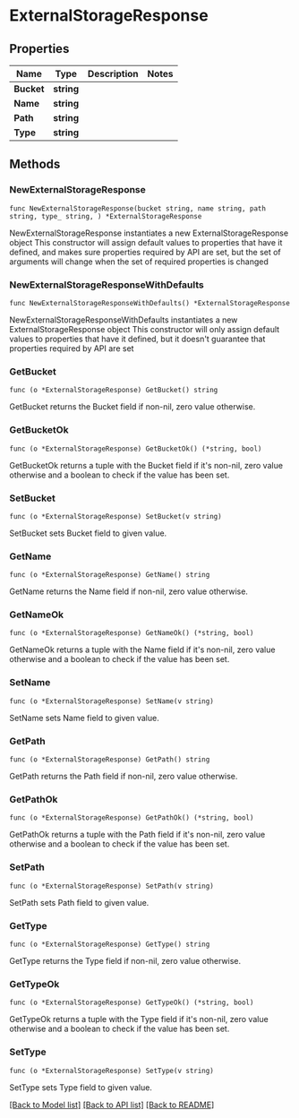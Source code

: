 # ExternalStorageResponse

## Properties

Name | Type | Description | Notes
------------ | ------------- | ------------- | -------------
**Bucket** | **string** |  | 
**Name** | **string** |  | 
**Path** | **string** |  | 
**Type** | **string** |  | 

## Methods

### NewExternalStorageResponse

`func NewExternalStorageResponse(bucket string, name string, path string, type_ string, ) *ExternalStorageResponse`

NewExternalStorageResponse instantiates a new ExternalStorageResponse object
This constructor will assign default values to properties that have it defined,
and makes sure properties required by API are set, but the set of arguments
will change when the set of required properties is changed

### NewExternalStorageResponseWithDefaults

`func NewExternalStorageResponseWithDefaults() *ExternalStorageResponse`

NewExternalStorageResponseWithDefaults instantiates a new ExternalStorageResponse object
This constructor will only assign default values to properties that have it defined,
but it doesn't guarantee that properties required by API are set

### GetBucket

`func (o *ExternalStorageResponse) GetBucket() string`

GetBucket returns the Bucket field if non-nil, zero value otherwise.

### GetBucketOk

`func (o *ExternalStorageResponse) GetBucketOk() (*string, bool)`

GetBucketOk returns a tuple with the Bucket field if it's non-nil, zero value otherwise
and a boolean to check if the value has been set.

### SetBucket

`func (o *ExternalStorageResponse) SetBucket(v string)`

SetBucket sets Bucket field to given value.


### GetName

`func (o *ExternalStorageResponse) GetName() string`

GetName returns the Name field if non-nil, zero value otherwise.

### GetNameOk

`func (o *ExternalStorageResponse) GetNameOk() (*string, bool)`

GetNameOk returns a tuple with the Name field if it's non-nil, zero value otherwise
and a boolean to check if the value has been set.

### SetName

`func (o *ExternalStorageResponse) SetName(v string)`

SetName sets Name field to given value.


### GetPath

`func (o *ExternalStorageResponse) GetPath() string`

GetPath returns the Path field if non-nil, zero value otherwise.

### GetPathOk

`func (o *ExternalStorageResponse) GetPathOk() (*string, bool)`

GetPathOk returns a tuple with the Path field if it's non-nil, zero value otherwise
and a boolean to check if the value has been set.

### SetPath

`func (o *ExternalStorageResponse) SetPath(v string)`

SetPath sets Path field to given value.


### GetType

`func (o *ExternalStorageResponse) GetType() string`

GetType returns the Type field if non-nil, zero value otherwise.

### GetTypeOk

`func (o *ExternalStorageResponse) GetTypeOk() (*string, bool)`

GetTypeOk returns a tuple with the Type field if it's non-nil, zero value otherwise
and a boolean to check if the value has been set.

### SetType

`func (o *ExternalStorageResponse) SetType(v string)`

SetType sets Type field to given value.



[[Back to Model list]](../README.md#documentation-for-models) [[Back to API list]](../README.md#documentation-for-api-endpoints) [[Back to README]](../README.md)


